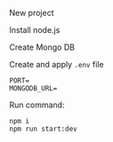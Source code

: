 New project

Install node.js

Create Mongo DB

Create and apply `.env` file

```
PORT=
MONGODB_URL=
```

Run command:
```
npm i
npm run start:dev
```


